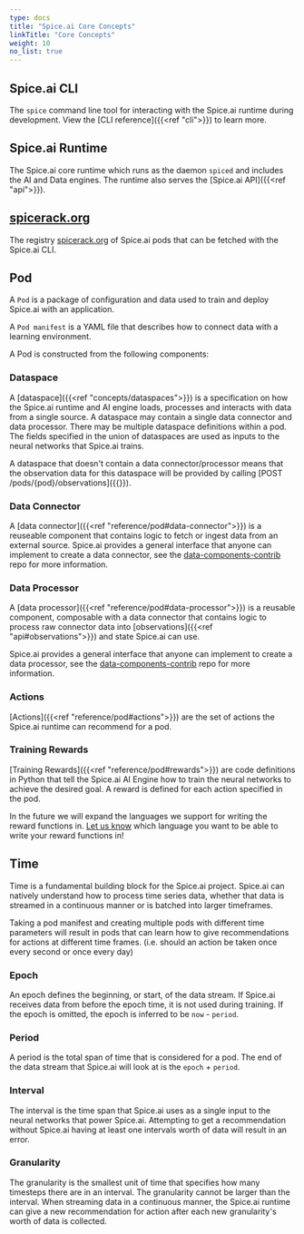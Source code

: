 ```yaml
---
type: docs
title: "Spice.ai Core Concepts"
linkTitle: "Core Concepts"
weight: 10
no_list: true
---
```


## Spice.ai CLI

The `spice` command line tool for interacting with the Spice.ai runtime during development. View the [CLI reference]({{<ref "cli">}}) to learn more.

## Spice.ai Runtime

The Spice.ai core runtime which runs as the daemon `spiced` and includes the AI and Data engines. The runtime also serves the [Spice.ai API]({{<ref "api">}}).

## [spicerack.org](https://spicerack.org)

The registry [spicerack.org](https://spicerack.org) of Spice.ai pods that can be fetched with the Spice.ai CLI.

## Pod

A `Pod` is a package of configuration and data used to train and deploy Spice.ai with an application.

A `Pod manifest` is a YAML file that describes how to connect data with a learning environment.

A Pod is constructed from the following components:

### Dataspace

A [dataspace]({{<ref "concepts/dataspaces">}}) is a specification on how the Spice.ai runtime and AI engine loads, processes and interacts with data from a single source. A dataspace may contain a single data connector and data processor. There may be multiple dataspace definitions within a pod. The fields specified in the union of dataspaces are used as inputs to the neural networks that Spice.ai trains.

A dataspace that doesn't contain a data connector/processor means that the observation data for this dataspace will be provided by calling [POST /pods/{pod}/observations]({{<ref api>}}).

### Data Connector

A [data connector]({{<ref "reference/pod#data-connector">}}) is a reuseable component that contains logic to fetch or ingest data from an external source. Spice.ai provides a general interface that anyone can implement to create a data connector, see the [data-components-contrib](https://github.com/spiceai/data-components-contrib/tree/trunk/dataconnectors) repo for more information.

### Data Processor

A [data processor]({{<ref "reference/pod#data-processor">}}) is a reusable component, composable with a data connector that contains logic to process raw connector data into [observations]({{<ref "api#observations">}}) and state Spice.ai can use.

Spice.ai provides a general interface that anyone can implement to create a data processor, see the [data-components-contrib](https://github.com/spiceai/data-components-contrib/tree/trunk/dataprocessors) repo for more information.

### Actions

[Actions]({{<ref "reference/pod#actions">}}) are the set of actions the Spice.ai runtime can recommend for a pod.

### Training Rewards

[Training Rewards]({{<ref "reference/pod#rewards">}}) are code definitions in Python that tell the Spice.ai AI Engine how to train the neural networks to achieve the desired goal. A reward is defined for each action specified in the pod.

In the future we will expand the languages we support for writing the reward functions in. [Let us know](mailto:team@spiceai.io) which language you want to be able to write your reward functions in!

## Time

Time is a fundamental building block for the Spice.ai project. Spice.ai can natively understand how to process time series data, whether that data is streamed in a continuous manner or is batched into larger timeframes.

Taking a pod manifest and creating multiple pods with different time parameters will result in pods that can learn how to give recommendations for actions at different time frames. (i.e. should an action be taken once every second or once every day)

### Epoch

An epoch defines the beginning, or start, of the data stream. If Spice.ai receives data from before the epoch time, it is not used during training. If the epoch is omitted, the epoch is inferred to be `now` - `period`.

### Period

A period is the total span of time that is considered for a pod. The end of the data stream that Spice.ai will look at is the `epoch` + `period`.

### Interval

The interval is the time span that Spice.ai uses as a single input to the neural networks that power Spice.ai. Attempting to get a recommendation without Spice.ai having at least one intervals worth of data will result in an error.

### Granularity

The granularity is the smallest unit of time that specifies how many timesteps there are in an interval. The granularity cannot be larger than the interval. When streaming data in a continuous manner, the Spice.ai runtime can give a new recommendation for action after each new granularity's worth of data is collected.
